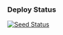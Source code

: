 ### Deploy Status

[![Seed Status](https://api.seed.run/timmoc/timmoc/stages/prod/build_badge)](https://console.seed.run/timmoc/timmoc)
